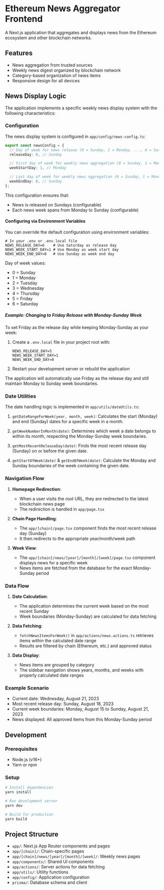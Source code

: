# Ethereum News Aggregator Frontend

A Next.js application that aggregates and displays news from the Ethereum ecosystem and other blockchain networks.

## Features

- News aggregation from trusted sources
- Weekly news digest organized by blockchain network
- Category-based organization of news items
- Responsive design for all devices

## News Display Logic

The application implements a specific weekly news display system with the following characteristics:

### Configuration

The news display system is configured in `app/config/news-config.ts`:

```typescript
export const newsConfig = {
  // Day of week for news release (0 = Sunday, 1 = Monday, ..., 6 = Saturday)
  releaseDay: 0, // Sunday

  // First day of week for weekly news aggregation (0 = Sunday, 1 = Monday, ..., 6 = Saturday)
  weekStartDay: 1, // Monday

  // Last day of week for weekly news aggregation (0 = Sunday, 1 = Monday, ..., 6 = Saturday)
  weekEndDay: 0, // Sunday
};
```

This configuration ensures that:

- News is released on Sundays (configurable)
- Each news week spans from Monday to Sunday (configurable)

#### Configuring via Environment Variables

You can override the default configuration using environment variables:

```
# In your .env or .env.local file
NEWS_RELEASE_DAY=6    # Use Saturday as release day
NEWS_WEEK_START_DAY=1 # Use Monday as week start day
NEWS_WEEK_END_DAY=0   # Use Sunday as week end day
```

Day of week values:

- 0 = Sunday
- 1 = Monday
- 2 = Tuesday
- 3 = Wednesday
- 4 = Thursday
- 5 = Friday
- 6 = Saturday

##### Example: Changing to Friday Release with Monday-Sunday Week

To set Friday as the release day while keeping Monday-Sunday as your week:

1. Create a `.env.local` file in your project root with:

   ```
   NEWS_RELEASE_DAY=5
   NEWS_WEEK_START_DAY=1
   NEWS_WEEK_END_DAY=0
   ```

2. Restart your development server or rebuild the application

The application will automatically use Friday as the release day and still maintain Monday to Sunday week boundaries.

### Date Utilities

The date handling logic is implemented in `app/utils/dateUtils.ts`:

1. `getDateRangeForWeek(year, month, week)`: Calculates the start (Monday) and end (Sunday) dates for a specific week in a month.

2. `getWeekNumberInMonth(date)`: Determines which week a date belongs to within its month, respecting the Monday-Sunday week boundaries.

3. `getMostRecentReleaseDay(date)`: Finds the most recent release day (Sunday) on or before the given date.

4. `getStartOfWeek(date)` & `getEndOfWeek(date)`: Calculate the Monday and Sunday boundaries of the week containing the given date.

### Navigation Flow

1. **Homepage Redirection**:

   - When a user visits the root URL, they are redirected to the latest blockchain news page
   - The redirection is handled in `app/page.tsx`

2. **Chain Page Handling**:

   - The `app/[chain]/page.tsx` component finds the most recent release day (Sunday)
   - It then redirects to the appropriate year/month/week path

3. **Week View**:
   - The `app/[chain]/news/[year]/[month]/[week]/page.tsx` component displays news for a specific week
   - News items are fetched from the database for the exact Monday-Sunday period

### Data Flow

1. **Date Calculation**:

   - The application determines the current week based on the most recent Sunday
   - Week boundaries (Monday-Sunday) are calculated for data fetching

2. **Data Fetching**:

   - `fetchNewsItemsForWeek()` in `app/actions/news.actions.ts` retrieves items within the calculated date range
   - Results are filtered by chain (Ethereum, etc.) and approved status

3. **Data Display**:
   - News items are grouped by category
   - The sidebar navigation shows years, months, and weeks with properly calculated date ranges

### Example Scenario

- Current date: Wednesday, August 21, 2023
- Most recent release day: Sunday, August 18, 2023
- Current week boundaries: Monday, August 15 to Sunday, August 21, 2023
- News displayed: All approved items from this Monday-Sunday period

## Development

### Prerequisites

- Node.js (v16+)
- Yarn or npm

### Setup

```bash
# Install dependencies
yarn install

# Run development server
yarn dev

# Build for production
yarn build
```

## Project Structure

- `app/`: Next.js App Router components and pages
- `app/[chain]/`: Chain-specific pages
- `app/[chain]/news/[year]/[month]/[week]/`: Weekly news pages
- `app/components/`: Shared UI components
- `app/actions/`: Server actions for data fetching
- `app/utils/`: Utility functions
- `app/config/`: Application configuration
- `prisma/`: Database schema and client
